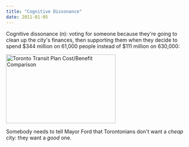 ```yaml
---
title: "Cognitive Dissonance"
date: 2011-01-05
---
```

Cognitive dissonance (n): voting for someone because they're going to clean up the city's finances, then supporting them when they decide to spend $344 million on 61,000 people instead of $111 million on 630,000:

<img src="@root/files/2011/01/transit-poster-300x188.jpg" alt="Toronto Transit Plan Cost/Benefit Comparison" width="300" height="188" class="centered">

Somebody needs to tell Mayor Ford that Torontonians don't want a <em>cheap</em> city: they want a <em>good</em> one.
